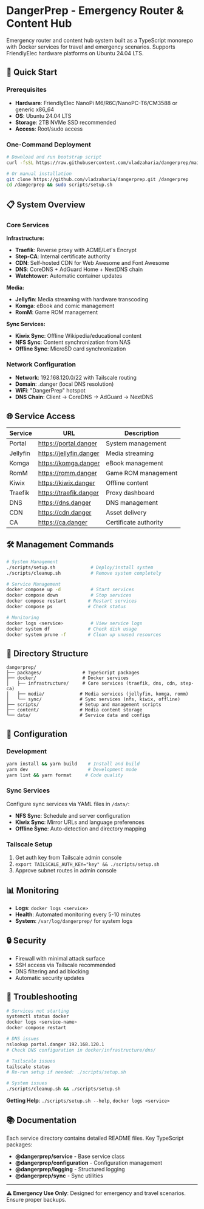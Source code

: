 # DangerPrep - Emergency Router & Content Hub

Emergency router and content hub system built as a TypeScript monorepo with Docker services for travel and emergency scenarios. Supports FriendlyElec hardware platforms on Ubuntu 24.04 LTS.

## 🚀 Quick Start

### Prerequisites

- **Hardware**: FriendlyElec NanoPi M6/R6C/NanoPC-T6/CM3588 or generic x86_64
- **OS**: Ubuntu 24.04 LTS
- **Storage**: 2TB NVMe SSD recommended
- **Access**: Root/sudo access

### One-Command Deployment

```bash
# Download and run bootstrap script
curl -fsSL https://raw.githubusercontent.com/vladzaharia/dangerprep/main/bootstrap.sh | sudo bash

# Or manual installation
git clone https://github.com/vladzaharia/dangerprep.git /dangerprep
cd /dangerprep && sudo scripts/setup.sh
```

## 📋 System Overview

### Core Services

**Infrastructure:**
- **Traefik**: Reverse proxy with ACME/Let's Encrypt
- **Step-CA**: Internal certificate authority
- **CDN**: Self-hosted CDN for Web Awesome and Font Awesome
- **DNS**: CoreDNS + AdGuard Home + NextDNS chain
- **Watchtower**: Automatic container updates

**Media:**
- **Jellyfin**: Media streaming with hardware transcoding
- **Komga**: eBook and comic management
- **RomM**: Game ROM management

**Sync Services:**
- **Kiwix Sync**: Offline Wikipedia/educational content
- **NFS Sync**: Content synchronization from NAS
- **Offline Sync**: MicroSD card synchronization

### Network Configuration

- **Network**: 192.168.120.0/22 with Tailscale routing
- **Domain**: .danger (local DNS resolution)
- **WiFi**: "DangerPrep" hotspot
- **DNS Chain**: Client → CoreDNS → AdGuard → NextDNS

## 🌐 Service Access

| Service | URL | Description |
|---------|-----|-------------|
| Portal | https://portal.danger | System management |
| Jellyfin | https://jellyfin.danger | Media streaming |
| Komga | https://komga.danger | eBook management |
| RomM | https://romm.danger | Game ROM management |
| Kiwix | https://kiwix.danger | Offline content |
| Traefik | https://traefik.danger | Proxy dashboard |
| DNS | https://dns.danger | DNS management |
| CDN | https://cdn.danger | Asset delivery |
| CA | https://ca.danger | Certificate authority |

## 🛠️ Management Commands

```bash
# System Management
./scripts/setup.sh             # Deploy/install system
./scripts/cleanup.sh           # Remove system completely

# Service Management
docker compose up -d           # Start services
docker compose down            # Stop services
docker compose restart        # Restart services
docker compose ps             # Check status

# Monitoring
docker logs <service>          # View service logs
docker system df              # Check disk usage
docker system prune -f        # Clean up unused resources
```

## 📁 Directory Structure

```
dangerprep/
├── packages/               # TypeScript packages
├── docker/                 # Docker services
│   ├── infrastructure/     # Core services (traefik, dns, cdn, step-ca)
│   ├── media/             # Media services (jellyfin, komga, romm)
│   └── sync/              # Sync services (nfs, kiwix, offline)
├── scripts/               # Setup and management scripts
├── content/               # Media content storage
└── data/                  # Service data and configs
```

## 🔧 Configuration

### Development

```bash
yarn install && yarn build    # Install and build
yarn dev                      # Development mode
yarn lint && yarn format     # Code quality
```

### Sync Services

Configure sync services via YAML files in `/data/`:
- **NFS Sync**: Schedule and server configuration
- **Kiwix Sync**: Mirror URLs and language preferences
- **Offline Sync**: Auto-detection and directory mapping

### Tailscale Setup

1. Get auth key from Tailscale admin console
2. `export TAILSCALE_AUTH_KEY="key" && ./scripts/setup.sh`
3. Approve subnet routes in admin console

## 📊 Monitoring

- **Logs**: `docker logs <service>`
- **Health**: Automated monitoring every 5-10 minutes
- **System**: `/var/log/dangerprep/` for system logs

## 🔒 Security

- Firewall with minimal attack surface
- SSH access via Tailscale recommended
- DNS filtering and ad blocking
- Automatic security updates

## 🚨 Troubleshooting

```bash
# Services not starting
systemctl status docker
docker logs <service-name>
docker compose restart

# DNS issues
nslookup portal.danger 192.168.120.1
# Check DNS configuration in docker/infrastructure/dns/

# Tailscale issues
tailscale status
# Re-run setup if needed: ./scripts/setup.sh

# System issues
./scripts/cleanup.sh && ./scripts/setup.sh
```

**Getting Help**: `./scripts/setup.sh --help`, `docker logs <service>`

## 📚 Documentation

Each service directory contains detailed README files. Key TypeScript packages:
- **@dangerprep/service** - Base service class
- **@dangerprep/configuration** - Configuration management
- **@dangerprep/logging** - Structured logging
- **@dangerprep/sync** - Sync utilities

---

**⚠️ Emergency Use Only**: Designed for emergency and travel scenarios. Ensure proper backups.
